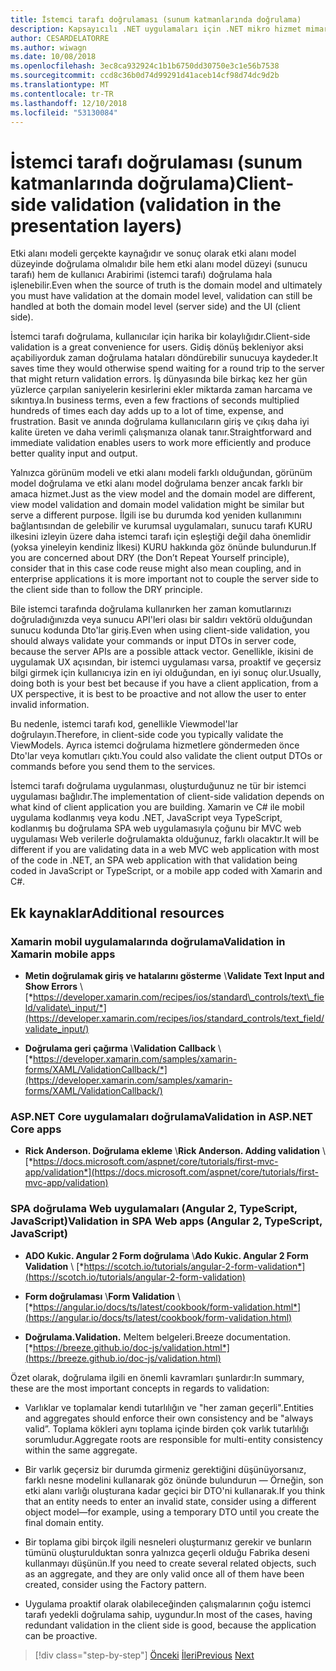 ```yaml
---
title: İstemci tarafı doğrulaması (sunum katmanlarında doğrulama)
description: Kapsayıcılı .NET uygulamaları için .NET mikro hizmet mimarisi | İstemci tarafı doğrulama temel kavramlarını keşfedin.
author: CESARDELATORRE
ms.author: wiwagn
ms.date: 10/08/2018
ms.openlocfilehash: 3ec8ca932924c1b1b6750dd30750e3c1e56b7538
ms.sourcegitcommit: ccd8c36b0d74d99291d41aceb14cf98d74dc9d2b
ms.translationtype: MT
ms.contentlocale: tr-TR
ms.lasthandoff: 12/10/2018
ms.locfileid: "53130084"
---
```

# <a name="client-side-validation-validation-in-the-presentation-layers"></a><span data-ttu-id="e7223-103">İstemci tarafı doğrulaması (sunum katmanlarında doğrulama)</span><span class="sxs-lookup"><span data-stu-id="e7223-103">Client-side validation (validation in the presentation layers)</span></span>

<span data-ttu-id="e7223-104">Etki alanı modeli gerçekte kaynağıdır ve sonuç olarak etki alanı model düzeyinde doğrulama olmalıdır bile hem etki alanı model düzeyi (sunucu tarafı) hem de kullanıcı Arabirimi (istemci tarafı) doğrulama hala işlenebilir.</span><span class="sxs-lookup"><span data-stu-id="e7223-104">Even when the source of truth is the domain model and ultimately you must have validation at the domain model level, validation can still be handled at both the domain model level (server side) and the UI (client side).</span></span>

<span data-ttu-id="e7223-105">İstemci tarafı doğrulama, kullanıcılar için harika bir kolaylığıdır.</span><span class="sxs-lookup"><span data-stu-id="e7223-105">Client-side validation is a great convenience for users.</span></span> <span data-ttu-id="e7223-106">Gidiş dönüş bekleniyor aksi açabiliyorduk zaman doğrulama hataları döndürebilir sunucuya kaydeder.</span><span class="sxs-lookup"><span data-stu-id="e7223-106">It saves time they would otherwise spend waiting for a round trip to the server that might return validation errors.</span></span> <span data-ttu-id="e7223-107">İş dünyasında bile birkaç kez her gün yüzlerce çarpılan saniyelerin kesirlerini ekler miktarda zaman harcama ve sıkıntıya.</span><span class="sxs-lookup"><span data-stu-id="e7223-107">In business terms, even a few fractions of seconds multiplied hundreds of times each day adds up to a lot of time, expense, and frustration.</span></span> <span data-ttu-id="e7223-108">Basit ve anında doğrulama kullanıcıların giriş ve çıkış daha iyi kalite üreten ve daha verimli çalışmanıza olanak tanır.</span><span class="sxs-lookup"><span data-stu-id="e7223-108">Straightforward and immediate validation enables users to work more efficiently and produce better quality input and output.</span></span>

<span data-ttu-id="e7223-109">Yalnızca görünüm modeli ve etki alanı modeli farklı olduğundan, görünüm model doğrulama ve etki alanı model doğrulama benzer ancak farklı bir amaca hizmet.</span><span class="sxs-lookup"><span data-stu-id="e7223-109">Just as the view model and the domain model are different, view model validation and domain model validation might be similar but serve a different purpose.</span></span> <span data-ttu-id="e7223-110">İlgili ise bu durumda kod yeniden kullanımını bağlantısından de gelebilir ve kurumsal uygulamaları, sunucu tarafı KURU ilkesini izleyin üzere daha istemci tarafı için eşleştiği değil daha önemlidir (yoksa yineleyin kendiniz İlkesi) KURU hakkında göz önünde bulundurun.</span><span class="sxs-lookup"><span data-stu-id="e7223-110">If you are concerned about DRY (the Don’t Repeat Yourself principle), consider that in this case code reuse might also mean coupling, and in enterprise applications it is more important not to couple the server side to the client side than to follow the DRY principle.</span></span>

<span data-ttu-id="e7223-111">Bile istemci tarafında doğrulama kullanırken her zaman komutlarınızı doğruladığınızda veya sunucu API'leri olası bir saldırı vektörü olduğundan sunucu kodunda Dto'lar giriş.</span><span class="sxs-lookup"><span data-stu-id="e7223-111">Even when using client-side validation, you should always validate your commands or input DTOs in server code, because the server APIs are a possible attack vector.</span></span> <span data-ttu-id="e7223-112">Genellikle, ikisini de uygulamak UX açısından, bir istemci uygulaması varsa, proaktif ve geçersiz bilgi girmek için kullanıcıya izin en iyi olduğundan, en iyi sonuç olur.</span><span class="sxs-lookup"><span data-stu-id="e7223-112">Usually, doing both is your best bet because if you have a client application, from a UX perspective, it is best to be proactive and not allow the user to enter invalid information.</span></span>

<span data-ttu-id="e7223-113">Bu nedenle, istemci tarafı kod, genellikle Viewmodel'lar doğrulayın.</span><span class="sxs-lookup"><span data-stu-id="e7223-113">Therefore, in client-side code you typically validate the ViewModels.</span></span> <span data-ttu-id="e7223-114">Ayrıca istemci doğrulama hizmetlere göndermeden önce Dto'lar veya komutları çıktı.</span><span class="sxs-lookup"><span data-stu-id="e7223-114">You could also validate the client output DTOs or commands before you send them to the services.</span></span>

<span data-ttu-id="e7223-115">İstemci tarafı doğrulama uygulanması, oluşturduğunuz ne tür bir istemci uygulaması bağlıdır.</span><span class="sxs-lookup"><span data-stu-id="e7223-115">The implementation of client-side validation depends on what kind of client application you are building.</span></span> <span data-ttu-id="e7223-116">Xamarin ve C# ile mobil uygulama kodlanmış veya kodu .NET, JavaScript veya TypeScript, kodlanmış bu doğrulama SPA web uygulamasıyla çoğunu bir MVC web uygulaması Web verilerle doğrulamakta olduğunuz, farklı olacaktır.</span><span class="sxs-lookup"><span data-stu-id="e7223-116">It will be different if you are validating data in a web MVC web application with most of the code in .NET, an SPA web application with that validation being coded in JavaScript or TypeScript, or a mobile app coded with Xamarin and C#.</span></span>

## <a name="additional-resources"></a><span data-ttu-id="e7223-117">Ek kaynaklar</span><span class="sxs-lookup"><span data-stu-id="e7223-117">Additional resources</span></span>

### <a name="validation-in-xamarin-mobile-apps"></a><span data-ttu-id="e7223-118">Xamarin mobil uygulamalarında doğrulama</span><span class="sxs-lookup"><span data-stu-id="e7223-118">Validation in Xamarin mobile apps</span></span>

- <span data-ttu-id="e7223-119">**Metin doğrulamak giriş ve hatalarını gösterme** \\</span><span class="sxs-lookup"><span data-stu-id="e7223-119">**Validate Text Input and Show Errors** \\</span></span>
  [*https://developer.xamarin.com/recipes/ios/standard\_controls/text\_field/validate\_input/*](https://developer.xamarin.com/recipes/ios/standard_controls/text_field/validate_input/)

- <span data-ttu-id="e7223-120">**Doğrulama geri çağırma** \\</span><span class="sxs-lookup"><span data-stu-id="e7223-120">**Validation Callback** \\</span></span>
  [*https://developer.xamarin.com/samples/xamarin-forms/XAML/ValidationCallback/*](https://developer.xamarin.com/samples/xamarin-forms/XAML/ValidationCallback/)

### <a name="validation-in-aspnet-core-apps"></a><span data-ttu-id="e7223-121">ASP.NET Core uygulamaları doğrulama</span><span class="sxs-lookup"><span data-stu-id="e7223-121">Validation in ASP.NET Core apps</span></span>

- <span data-ttu-id="e7223-122">**Rick Anderson. Doğrulama ekleme** \\</span><span class="sxs-lookup"><span data-stu-id="e7223-122">**Rick Anderson. Adding validation** \\</span></span>
  [*https://docs.microsoft.com/aspnet/core/tutorials/first-mvc-app/validation*](https://docs.microsoft.com/aspnet/core/tutorials/first-mvc-app/validation)

### <a name="validation-in-spa-web-apps-angular-2-typescript-javascript"></a><span data-ttu-id="e7223-123">SPA doğrulama Web uygulamaları (Angular 2, TypeScript, JavaScript)</span><span class="sxs-lookup"><span data-stu-id="e7223-123">Validation in SPA Web apps (Angular 2, TypeScript, JavaScript)</span></span>

- <span data-ttu-id="e7223-124">**ADO Kukic. Angular 2 Form doğrulama** \\</span><span class="sxs-lookup"><span data-stu-id="e7223-124">**Ado Kukic. Angular 2 Form Validation** \\</span></span>
  [*https://scotch.io/tutorials/angular-2-form-validation*](https://scotch.io/tutorials/angular-2-form-validation)

- <span data-ttu-id="e7223-125">**Form doğrulaması** \\</span><span class="sxs-lookup"><span data-stu-id="e7223-125">**Form Validation** \\</span></span>
  [*https://angular.io/docs/ts/latest/cookbook/form-validation.html*](https://angular.io/docs/ts/latest/cookbook/form-validation.html)

- <span data-ttu-id="e7223-126">**Doğrulama.**</span><span class="sxs-lookup"><span data-stu-id="e7223-126">**Validation.**</span></span> <span data-ttu-id="e7223-127">Meltem belgeleri.</span><span class="sxs-lookup"><span data-stu-id="e7223-127">Breeze documentation.</span></span> \
  [*https://breeze.github.io/doc-js/validation.html*](https://breeze.github.io/doc-js/validation.html)

<span data-ttu-id="e7223-128">Özet olarak, doğrulama ilgili en önemli kavramları şunlardır:</span><span class="sxs-lookup"><span data-stu-id="e7223-128">In summary, these are the most important concepts in regards to validation:</span></span>

- <span data-ttu-id="e7223-129">Varlıklar ve toplamalar kendi tutarlılığın ve "her zaman geçerli".</span><span class="sxs-lookup"><span data-stu-id="e7223-129">Entities and aggregates should enforce their own consistency and be "always valid”.</span></span> <span data-ttu-id="e7223-130">Toplama kökleri aynı toplama içinde birden çok varlık tutarlılığı sorumludur.</span><span class="sxs-lookup"><span data-stu-id="e7223-130">Aggregate roots are responsible for multi-entity consistency within the same aggregate.</span></span>

- <span data-ttu-id="e7223-131">Bir varlık geçersiz bir durumda girmeniz gerektiğini düşünüyorsanız, farklı nesne modelini kullanarak göz önünde bulundurun — Örneğin, son etki alanı varlığı oluşturana kadar geçici bir DTO'ni kullanarak.</span><span class="sxs-lookup"><span data-stu-id="e7223-131">If you think that an entity needs to enter an invalid state, consider using a different object model—for example, using a temporary DTO until you create the final domain entity.</span></span>

- <span data-ttu-id="e7223-132">Bir toplama gibi birçok ilgili nesneleri oluşturmanız gerekir ve bunların tümünü oluşturulduktan sonra yalnızca geçerli olduğu Fabrika deseni kullanmayı düşünün.</span><span class="sxs-lookup"><span data-stu-id="e7223-132">If you need to create several related objects, such as an aggregate, and they are only valid once all of them have been created, consider using the Factory pattern.</span></span>

- <span data-ttu-id="e7223-133">Uygulama proaktif olarak olabileceğinden çalışmalarının çoğu istemci tarafı yedekli doğrulama sahip, uygundur.</span><span class="sxs-lookup"><span data-stu-id="e7223-133">In most of the cases, having redundant validation in the client side is good, because the application can be proactive.</span></span>

>[!div class="step-by-step"]
><span data-ttu-id="e7223-134">[Önceki](domain-model-layer-validations.md)
>[İleri](domain-events-design-implementation.md)</span><span class="sxs-lookup"><span data-stu-id="e7223-134">[Previous](domain-model-layer-validations.md)
[Next](domain-events-design-implementation.md)</span></span>